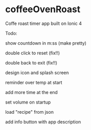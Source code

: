 # coffeeOvenRoast
Coffe roast timer app built on Ionic 4

Todo:

show countdown in m:ss (make pretty)

double click to reset (fix!!)

double back to exit (fix!!)

design icon and splash screen

reminder over temp at start

add more time at the end

set volume on startup

load "recipe" from json

add info button with app description
